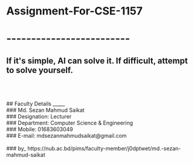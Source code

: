 # Assignment-For-CSE-1157 
# -------------------------
## If it's simple, AI can solve it. If difficult, attempt to solve yourself.
</br>
</br>
</br>
## Faculty Details _____ </br>
### Md. Sezan Mahmud Saikat <br>
### Designation: Lecturer <br>
### Department: Computer Science & Engineering <br>
### Mobile: 01683603049 <br>
### E-mail: mdsezanmahmudsaikat@gmail.com <br>
<br>
### by_ https://nub.ac.bd/pims/faculty-member/j0dptwet/md.-sezan-mahmud-saikat <br>

